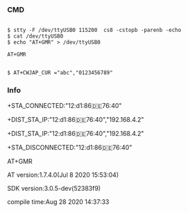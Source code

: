 ### CMD

```

$ stty -F /dev/ttyUSB0 115200  cs8 -cstopb -parenb -echo 
$ cat /dev/ttyUSB0
$ echo "AT+GMR" > /dev/ttyUSB0

AT+GMR


$ AT+CWJAP_CUR ="abc","0123456789" 

```

### Info 

+STA_CONNECTED:"12:d1:86:de:76:40"

+DIST_STA_IP:"12:d1:86:de:76:40","192.168.4.2"

+DIST_STA_IP:"12:d1:86:de:76:40","192.168.4.2"

+STA_DISCONNECTED:"12:d1:86:de:76:40"

AT+GMR

AT version:1.7.4.0(Jul  8 2020 15:53:04)

SDK version:3.0.5-dev(52383f9)

compile time:Aug 28 2020 14:37:33
